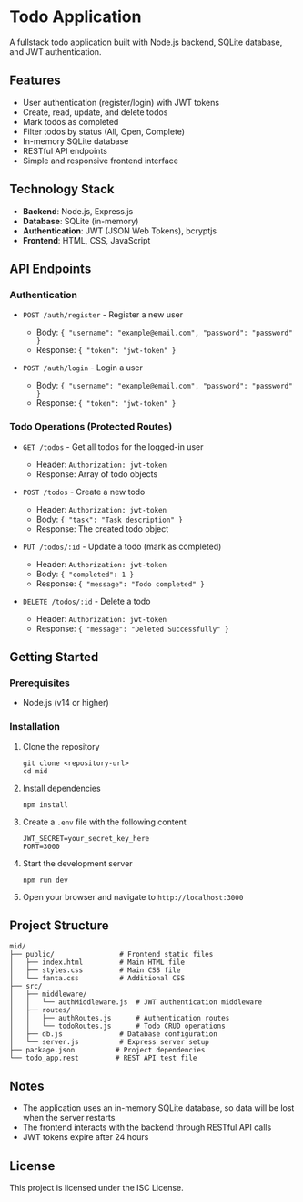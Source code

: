 # Todo Application

A fullstack todo application built with Node.js backend, SQLite database, and JWT authentication.

## Features

- User authentication (register/login) with JWT tokens
- Create, read, update, and delete todos
- Mark todos as completed
- Filter todos by status (All, Open, Complete)
- In-memory SQLite database
- RESTful API endpoints
- Simple and responsive frontend interface

## Technology Stack

- **Backend**: Node.js, Express.js
- **Database**: SQLite (in-memory)
- **Authentication**: JWT (JSON Web Tokens), bcryptjs
- **Frontend**: HTML, CSS, JavaScript

## API Endpoints

### Authentication

- `POST /auth/register` - Register a new user
  - Body: `{ "username": "example@email.com", "password": "password" }`
  - Response: `{ "token": "jwt-token" }`

- `POST /auth/login` - Login a user
  - Body: `{ "username": "example@email.com", "password": "password" }`
  - Response: `{ "token": "jwt-token" }`

### Todo Operations (Protected Routes)

- `GET /todos` - Get all todos for the logged-in user
  - Header: `Authorization: jwt-token`
  - Response: Array of todo objects

- `POST /todos` - Create a new todo
  - Header: `Authorization: jwt-token`
  - Body: `{ "task": "Task description" }`
  - Response: The created todo object

- `PUT /todos/:id` - Update a todo (mark as completed)
  - Header: `Authorization: jwt-token`
  - Body: `{ "completed": 1 }`
  - Response: `{ "message": "Todo completed" }`

- `DELETE /todos/:id` - Delete a todo
  - Header: `Authorization: jwt-token`
  - Response: `{ "message": "Deleted Successfully" }`

## Getting Started

### Prerequisites

- Node.js (v14 or higher)

### Installation

1. Clone the repository
   ```
   git clone <repository-url>
   cd mid
   ```

2. Install dependencies
   ```
   npm install
   ```

3. Create a `.env` file with the following content
   ```
   JWT_SECRET=your_secret_key_here
   PORT=3000
   ```

4. Start the development server
   ```
   npm run dev
   ```

5. Open your browser and navigate to `http://localhost:3000`

## Project Structure

```
mid/
├── public/                # Frontend static files
│   ├── index.html         # Main HTML file
│   ├── styles.css         # Main CSS file
│   └── fanta.css          # Additional CSS
├── src/
│   ├── middleware/
│   │   └── authMiddleware.js  # JWT authentication middleware
│   ├── routes/
│   │   ├── authRoutes.js      # Authentication routes
│   │   └── todoRoutes.js      # Todo CRUD operations
│   ├── db.js              # Database configuration
│   └── server.js          # Express server setup
├── package.json          # Project dependencies
└── todo_app.rest         # REST API test file
```

## Notes

- The application uses an in-memory SQLite database, so data will be lost when the server restarts
- The frontend interacts with the backend through RESTful API calls
- JWT tokens expire after 24 hours

## License

This project is licensed under the ISC License.


